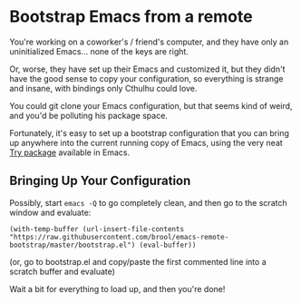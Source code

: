 # Bootstrap Emacs from a remote

You're working on a coworker's / friend's computer, and they have only an uninitialized Emacs...  none of the keys are right.

Or, worse, they have set up their Emacs and customized it, but they didn't have the good sense to copy your configuration, so everything is strange and insane, with bindings only Cthulhu could love.

You could git clone your Emacs configuration, but that seems kind of weird, and you'd be polluting his package space.

Fortunately, it's easy to set up a bootstrap configuration that you can bring up anywhere into the current running copy of Emacs, using the very neat [Try package](https://github.com/larstvei/Try) available in Emacs. 

## Bringing Up Your Configuration

Possibly, start `emacs -Q` to go completely clean, and then go to the scratch window and evaluate:

```
(with-temp-buffer (url-insert-file-contents "https://raw.githubusercontent.com/brool/emacs-remote-bootstrap/master/bootstrap.el") (eval-buffer))
```

(or, go to bootstrap.el and copy/paste the first commented line into a scratch buffer and evaluate)

Wait a bit for everything to load up, and then you're done!

